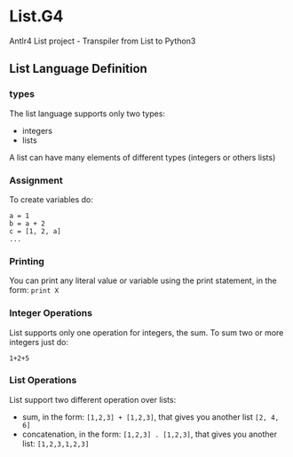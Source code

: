 # List.G4

Antlr4 List project - Transpiler from List to Python3

## List Language Definition
### types
The list language supports only two types:
- integers
- lists

A list can have many elements of different types (integers or others lists)

### Assignment
To create variables do:

```
a = 1
b = a + 2
c = [1, 2, a]
...
```

### Printing
You can print any literal value or variable using the print statement, in the form: `print X`

### Integer Operations
List supports only one operation for integers, the sum. To sum two or more integers just do:

```
1+2+5
```

### List Operations
List support two different operation over lists:

- sum, in the form: `[1,2,3] + [1,2,3]`, that gives you another list `[2, 4, 6]`
- concatenation, in the form: `[1,2,3] . [1,2,3]`, that gives you another list: `[1,2,3,1,2,3]`
